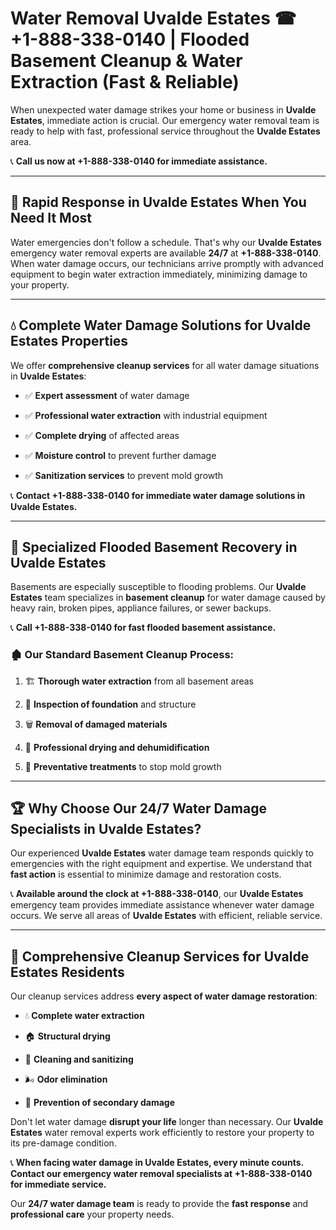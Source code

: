 # Water Removal Uvalde Estates ☎ +1-888-338-0140 | Flooded Basement Cleanup & Water Extraction (Fast & Reliable)

When unexpected water damage strikes your home or business in **Uvalde Estates**, immediate action is crucial. Our emergency water removal team is ready to help with fast, professional service throughout the **Uvalde Estates** area. 

📞 **Call us now at +1-888-338-0140 for immediate assistance.**
---
## 🚀 Rapid Response in Uvalde Estates When You Need It Most
Water emergencies don't follow a schedule. That's why our **Uvalde Estates** emergency water removal experts are available **24/7** at **+1-888-338-0140**. When water damage occurs, our technicians arrive promptly with advanced equipment to begin water extraction immediately, minimizing damage to your property.
---
## 💧 Complete Water Damage Solutions for Uvalde Estates Properties
We offer **comprehensive cleanup services** for all water damage situations in **Uvalde Estates**:
- ✅ **Expert assessment** of water damage  
- ✅ **Professional water extraction** with industrial equipment  
- ✅ **Complete drying** of affected areas  
- ✅ **Moisture control** to prevent further damage  
- ✅ **Sanitization services** to prevent mold growth  
📞 **Contact +1-888-338-0140 for immediate water damage solutions in Uvalde Estates.**
---
## 🌊 Specialized Flooded Basement Recovery in Uvalde Estates
Basements are especially susceptible to flooding problems. Our **Uvalde Estates** team specializes in **basement cleanup** for water damage caused by heavy rain, broken pipes, appliance failures, or sewer backups. 
📞 **Call +1-888-338-0140 for fast flooded basement assistance.**
### 🏚️ Our Standard Basement Cleanup Process:
1. 🏗️ **Thorough water extraction** from all basement areas  
2. 🔎 **Inspection of foundation** and structure  
3. 🗑️ **Removal of damaged materials**  
4. 💨 **Professional drying and dehumidification**  
5. 🚫 **Preventative treatments** to stop mold growth  
---
## 🏆 Why Choose Our 24/7 Water Damage Specialists in Uvalde Estates?
Our experienced **Uvalde Estates** water damage team responds quickly to emergencies with the right equipment and expertise. We understand that **fast action** is essential to minimize damage and restoration costs.
📞 **Available around the clock at +1-888-338-0140**, our **Uvalde Estates** emergency team provides immediate assistance whenever water damage occurs. We serve all areas of **Uvalde Estates** with efficient, reliable service.
---
## 🧹 Comprehensive Cleanup Services for Uvalde Estates Residents
Our cleanup services address **every aspect of water damage restoration**:
- 💧 **Complete water extraction**  
- 🏠 **Structural drying**  
- 🧼 **Cleaning and sanitizing**  
- 🌬️ **Odor elimination**  
- 🚫 **Prevention of secondary damage**  
Don't let water damage **disrupt your life** longer than necessary. Our **Uvalde Estates** water removal experts work efficiently to restore your property to its pre-damage condition.
📞 **When facing water damage in Uvalde Estates, every minute counts. Contact our emergency water removal specialists at +1-888-338-0140 for immediate service.**
Our **24/7 water damage team** is ready to provide the **fast response** and **professional care** your property needs.
